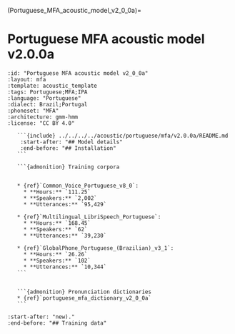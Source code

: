 
(Portuguese_MFA_acoustic_model_v2_0_0a)=
# Portuguese MFA acoustic model v2.0.0a

``````{acoustic} Portuguese MFA acoustic model v2.0.0a
:id: "Portuguese MFA acoustic model v2_0_0a"
:layout: mfa
:template: acoustic_template
:tags: Portuguese;MFA;IPA
:language: "Portuguese"
:dialect: Brazil;Portugal
:phoneset: "MFA"
:architecture: gmm-hmm
:license: "CC BY 4.0"

   ```{include} ../../../../acoustic/portuguese/mfa/v2.0.0a/README.md
    :start-after: "## Model details"
    :end-before: "## Installation"
   ```

   ```{admonition} Training corpora


   * {ref}`Common_Voice_Portuguese_v8_0`:
     * **Hours:** `111.25`
     * **Speakers:** `2,002`
     * **Utterances:** `95,429`

   * {ref}`Multilingual_LibriSpeech_Portuguese`:
     * **Hours:** `168.45`
     * **Speakers:** `62`
     * **Utterances:** `39,230`

   * {ref}`GlobalPhone_Portuguese_(Brazilian)_v3_1`:
     * **Hours:** `26.26`
     * **Speakers:** `102`
     * **Utterances:** `10,344`
   ```


   ```{admonition} Pronunciation dictionaries
   * {ref}`portuguese_mfa_dictionary_v2_0_0a`
   ```
``````

```{include} ../../../../acoustic/portuguese/mfa/v2.0.0a/README.md
:start-after: "new)."
:end-before: "## Training data"
```
